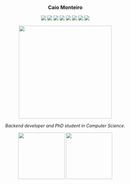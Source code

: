 <h3 align="center">Caio Monteiro</h3>

<p align="center">
  <img src="https://img.shields.io/badge/-C%23-239120?style=for-the-badge&logo=c-sharp&logoColor=white"/>
  <img src="https://img.shields.io/badge/-.NET-512BD4?style=for-the-badge&logo=dotnet&logoColor=white"/>
  <img src="https://img.shields.io/badge/-JAVA-007396?style=for-the-badge&logo=java&logoColor=white"/>
  <img src="https://img.shields.io/badge/-PYTHON-3776AB?style=for-the-badge&logo=python&logoColor=white"/>
  <img src="https://img.shields.io/badge/-SQL%20SERVER-CC2927?style=for-the-badge&logo=microsoftsqlserver&logoColor=white"/>
  <img src="https://img.shields.io/badge/-DOCKER-2496ED?style=for-the-badge&logo=docker&logoColor=white"/>
  <img src="https://img.shields.io/badge/-AWS-232F3E?style=for-the-badge&logo=amazonaws&logoColor=white"/>
  <img src="https://img.shields.io/badge/-CI%2FCD-000000?style=for-the-badge&logo=githubactions&logoColor=white"/>
</p>

<p align="center">
  <img style="max-width: 100%; width: 300px; alt="robo png" src="https://github.com/user-attachments/assets/ac2c29cc-ac1e-4867-b6f8-7c371f729475" />


<p align="center"><i>Backend developer and PhD student in Computer Science.</i></p>

<p align="center">
  <img height="150em" src="https://github-readme-stats.vercel.app/api?username=SEU_USUARIO&show_icons=true&theme=github_dark&count_private=true"/>
  <img height="150em" src="https://github-readme-stats.vercel.app/api/top-langs/?username=SEU_USUARIO&layout=compact&theme=github_dark"/>
</p>
